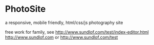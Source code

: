 # PhotoSite
a responsive, mobile friendly, html/css/js photography site

free work for family, see http://www.sundlof.com/test/index-editor.html http://www.sundlof.com or http://www.sundlof.com/test
